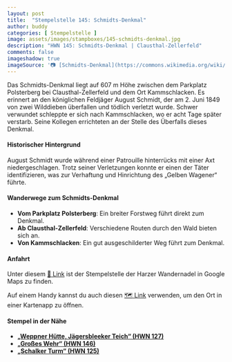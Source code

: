 ```yaml
---
layout: post
title:  "Stempelstelle 145: Schmidts-Denkmal"
author: buddy
categories: [ Stempelstelle ]
image: assets/images/stampboxes/145-schmidts-denkmal.jpg
description: "HWN 145: Schmidts-Denkmal | Clausthal-Zellerfeld"
comments: false
imageshadow: true
imageSource: '📷 [Schmidts-Denkmal](https://commons.wikimedia.org/wiki/File:Schmidts-Denkmal.jpg) von <a href="//commons.wikimedia.org/wiki/User:B.Thomas95" title="User:B.Thomas95">Thomas Binder</a> unter Lizenz [CC BY-SA 4.0](https://creativecommons.org/licenses/by-sa/4.0)'
---
```


Das Schmidts-Denkmal liegt auf 607 m Höhe zwischen dem Parkplatz Polsterberg bei Clausthal-Zellerfeld und dem Ort Kammschlacken. Es erinnert an den königlichen Feldjäger August Schmidt, der am 2. Juni 1849 von zwei Wilddieben überfallen und tödlich verletzt wurde. Schwer verwundet schleppte er sich nach Kammschlacken, wo er acht Tage später verstarb. Seine Kollegen errichteten an der Stelle des Überfalls dieses Denkmal. 

#### Historischer Hintergrund

August Schmidt wurde während einer Patrouille hinterrücks mit einer Axt niedergeschlagen. Trotz seiner Verletzungen konnte er einen der Täter identifizieren, was zur Verhaftung und Hinrichtung des „Gelben Wagener“ führte. 

#### Wanderwege zum Schmidts-Denkmal

- **Vom Parkplatz Polsterberg**: Ein breiter Forstweg führt direkt zum Denkmal. 
- **Ab Clausthal-Zellerfeld**: Verschiedene Routen durch den Wald bieten sich an.
- **Von Kammschlacken**: Ein gut ausgeschilderter Weg führt zum Denkmal.

#### Anfahrt

Unter diesem [📍 Link](https://www.google.com/maps/dir/?api=1&origin=&destination=51.77710%2C%2010.38783) ist der Stempelstelle der Harzer Wandernadel in Google Maps zu finden.

<div class="android-only">
  Auf einem Handy kannst du auch diesen 
  <a href="geo:51.77710,10.38783">🗺️ Link</a> 
  verwenden, um den Ort in einer Kartenapp zu öffnen.
  <p></p>
</div>

#### Stempel in der Nähe

- [**„Weppner Hütte, Jägersbleeker Teich“ (HWN 127)**](/stempelstelle-127-weppner-huette-jaegersbleeker-teich)
- [**„Großes Wehr“ (HWN 146)**](/stempelstelle-146-grosses-wehr)
- [**„Schalker Turm“ (HWN 125)**](/stempelstelle-125-schalker-turm)
